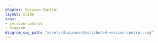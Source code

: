 ```yaml
---
chapter: Version Control
layout: slide
tags:
- version-control
- diagram
diagram_svg_path: "assets/diagrams/distributed-version-control.svg"
---
```

